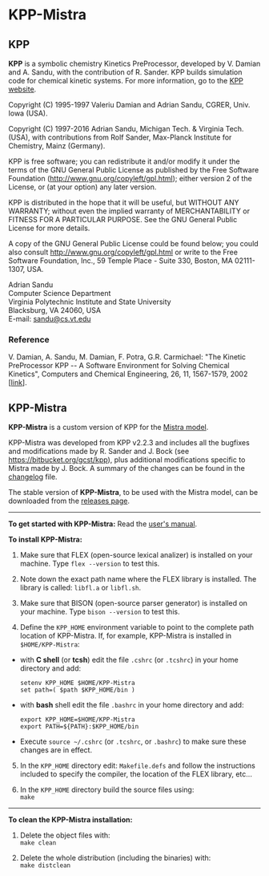 # KPP-Mistra


## KPP

__KPP__ is a symbolic chemistry Kinetics PreProcessor, developed by
V. Damian and A. Sandu, with the contribution of R. Sander. KPP builds
simulation code for chemical kinetic systems. For more information, go
to the [KPP website](https://people.cs.vt.edu/~asandu/Software/Kpp/).

Copyright (C) 1995-1997 Valeriu Damian and Adrian Sandu, CGRER, Univ. Iowa (USA).

Copyright (C) 1997-2016 Adrian Sandu, Michigan Tech. & Virginia Tech. (USA),
with contributions from Rolf Sander, Max-Planck Institute for Chemistry, Mainz (Germany).

KPP is free software; you can redistribute it and/or modify it under the
terms of the GNU General Public License as published by the Free
Software Foundation (http://www.gnu.org/copyleft/gpl.html); either
version 2 of the License, or (at your option) any later version.

KPP is distributed in the hope that it will be useful, but WITHOUT ANY
WARRANTY; without even the implied warranty of MERCHANTABILITY or
FITNESS FOR A PARTICULAR PURPOSE.  See the GNU General Public License
for more details.

A copy of the GNU General Public License could be found below; you
could also consult http://www.gnu.org/copyleft/gpl.html or write to the
Free Software Foundation, Inc., 59 Temple Place - Suite 330, Boston, MA
02111-1307, USA.

Adrian Sandu  
Computer Science Department  
Virginia Polytechnic Institute and State University  
Blacksburg, VA 24060, USA  
E-mail: sandu@cs.vt.edu

### Reference

V. Damian, A. Sandu, M. Damian, F. Potra, G.R. Carmichael: "The
Kinetic PreProcessor KPP -- A Software Environment for Solving
Chemical Kinetics", Computers and Chemical Engineering, 26, 11,
1567-1579, 2002 [[link](https://doi.org/10.1016/S0098-1354(02)00128-X)].


## KPP-Mistra

__KPP-Mistra__ is a custom version of KPP for the
[Mistra model](https://github.com/MistraModel/Mistra).

KPP-Mistra was developed from KPP v2.2.3 and includes all the bugfixes
and modifications made by R. Sander and J. Bock (see
https://bitbucket.org/gcst/kpp), plus additional modifications
specific to Mistra made by J. Bock. A summary of the changes can be
found in the [changelog](./CHANGELOG.md) file.

The stable version of __KPP-Mistra__, to be used with the Mistra model, can be
downloaded from the [releases page](https://github.com/MistraModel/KPP-Mistra/releases).

******************************************************************************

__To get started with KPP-Mistra:__  Read the [user's manual](./doc/kpp_UserManual.pdf).

__To install KPP-Mistra:__

1. Make sure that FLEX (open-source lexical analizer) is installed on your machine.
   Type `flex --version` to test this.

2. Note down the exact path name where the FLEX library is installed.
   The library is called: `libfl.a` or `libfl.sh`.

3. Make sure that BISON (open-source parser generator) is installed on your machine.
   Type `bison --version` to test this.

4. Define the `KPP_HOME` environment variable to point to the complete
   path location of KPP-Mistra. If, for example, KPP-Mistra is installed in `$HOME/KPP-Mistra`:

  - with __C shell__ (or __tcsh__) edit the file `.cshrc` (or `.tcshrc`) in your home directory and add:
    ```shell
    setenv KPP_HOME $HOME/KPP-Mistra
    set path=( $path $KPP_HOME/bin )
    ```

  - with __bash__ shell edit the file `.bashrc` in your home directory and add:
    ```shell
    export KPP_HOME=$HOME/KPP-Mistra
    export PATH=${PATH}:$KPP_HOME/bin
    ```

   - Execute `source ~/.cshrc` (or `.tcshrc`, or `.bashrc`) to make sure these
     changes are in effect.

5. In the `KPP_HOME` directory edit: `Makefile.defs` and follow the
   instructions included to specify the compiler, the location of the
   FLEX library, etc...

6. In the `KPP_HOME` directory build the source files using:  
   `make`

******************************************************************************

__To clean the KPP-Mistra installation:__

1. Delete the object files with:  
   `make clean`

2. Delete the whole distribution (including the binaries) with:  
   `make distclean`
